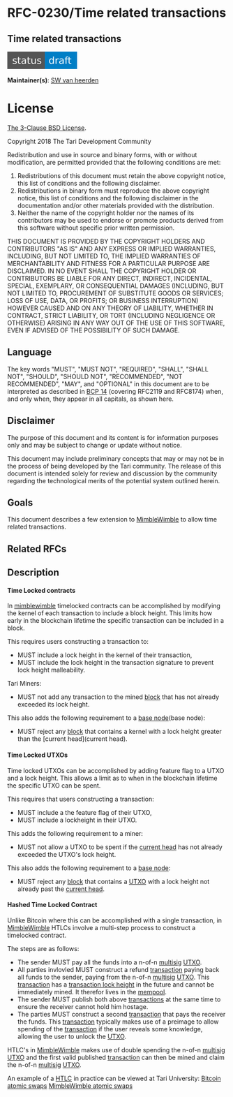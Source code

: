 # RFC-0230/Time related transactions

## Time related transactions

![status: draft](theme/images/status-draft.svg)

**Maintainer(s)**: [SW van heerden](https://github.com/SWvheerden)

# License

[ The 3-Clause BSD License](https://opensource.org/licenses/BSD-3-Clause).

Copyright 2018 The Tari Development Community

Redistribution and use in source and binary forms, with or without modification, are permitted provided that the
following conditions are met:

1. Redistributions of this document must retain the above copyright notice, this list of conditions and the following
   disclaimer.
2. Redistributions in binary form must reproduce the above copyright notice, this list of conditions and the following
   disclaimer in the documentation and/or other materials provided with the distribution.
3. Neither the name of the copyright holder nor the names of its contributors may be used to endorse or promote products
   derived from this software without specific prior written permission.

THIS DOCUMENT IS PROVIDED BY THE COPYRIGHT HOLDERS AND CONTRIBUTORS "AS IS" AND ANY EXPRESS OR IMPLIED WARRANTIES,
INCLUDING, BUT NOT LIMITED TO, THE IMPLIED WARRANTIES OF MERCHANTABILITY AND FITNESS FOR A PARTICULAR PURPOSE ARE
DISCLAIMED. IN NO EVENT SHALL THE COPYRIGHT HOLDER OR CONTRIBUTORS BE LIABLE FOR ANY DIRECT, INDIRECT, INCIDENTAL,
SPECIAL, EXEMPLARY, OR CONSEQUENTIAL DAMAGES (INCLUDING, BUT NOT LIMITED TO, PROCUREMENT OF SUBSTITUTE GOODS OR
SERVICES; LOSS OF USE, DATA, OR PROFITS; OR BUSINESS INTERRUPTION) HOWEVER CAUSED AND ON ANY THEORY OF LIABILITY,
WHETHER IN CONTRACT, STRICT LIABILITY, OR TORT (INCLUDING NEGLIGENCE OR OTHERWISE) ARISING IN ANY WAY OUT OF THE USE OF
THIS SOFTWARE, EVEN IF ADVISED OF THE POSSIBILITY OF SUCH DAMAGE.

## Language

The key words "MUST", "MUST NOT", "REQUIRED", "SHALL", "SHALL NOT", "SHOULD", "SHOULD NOT", "RECOMMENDED", 
"NOT RECOMMENDED", "MAY", and "OPTIONAL" in this document are to be interpreted as described in 
[BCP 14](https://tools.ietf.org/html/bcp14) (covering RFC2119 and RFC8174) when, and only when, they appear in all capitals, as 
shown here.

## Disclaimer

The purpose of this document and its content is for information purposes only and may be subject to change or update
without notice.

This document may include preliminary concepts that may or may not be in the process of being developed by the Tari
community. The release of this document is intended solely for review and discussion by the community regarding the
technological merits of the potential system outlined herein.

## Goals

This document describes a few extension to [MimbleWimble](MimbleWimble) to allow time related transactions.

## Related RFCs
## Description

#### Time Locked contracts
In [mimblewimble](MimbleWimble) timelocked contracts can be accomplished by modifying the kernel of each transaction to include a block height. This limits how early in the blockchain lifetime the specific transaction can be included in a block.

This requires users constructing a transaction to:
* MUST include a lock height in the kernel of their transaction,
*  MUST include the lock height in the transaction signature to prevent lock height malleability.

Tari Miners:
* MUST not add any transaction to the mined [block](block) that has not already exceeded its lock height.

This also adds the following requirement to a [base node](base node):
* MUST reject any [block](block) that contains a kernel with a lock height greater than the [current head](current head).

#### Time Locked UTXOs
Time locked UTXOs can be accomplished by adding feature flag to a UTXO and a lock height. This allows a limit as to when in the blockchain lifetime the specific UTXO can be spent. 

This requires that users constructing a transaction:

- MUST include a the feature flag of their UTXO,
- MUST include a lockheight in their UTXO.

This adds the following requirement to a miner:
- MUST not allow a UTXO to be spent if the [current head](current-head) has not already exceeded the UTXO's lock height.

This also adds the following requirement to a [base node]:
- MUST reject any [block] that contains a [UTXO] with a lock height not already past the [current head](current-head).

#### Hashed Time Locked Contract
Unlike Bitcoin where this can be accomplished with a single transaction, in [MimbleWimble] HTLCs involve a multi-step process to construct a timelocked contract. 

The steps are as follows:
* The sender MUST pay all the funds into a n-of-n [multisig](multisig) [UTXO](UTXO).  
* All parties invlovled MUST construct a refund [transaction](transaction) paying back all funds to the sender, paying from the n-of-n [multisig](multisig) [UTXO](UTXO). This [transaction](transaction) has a [transaction lock height](#Time-Locked-contracts) in the future and cannot be immediately mined. It therefor lives in the [mempool](mempool).
* The sender MUST publish both above [transactions](transaction) at the same time to ensure the receiver cannot hold him hostage. 
* The parties MUST construct a second [transaction](transaction) that pays the receiver the funds. This [transaction](transaction) typically makes use of a preimage to allow spending of the [transaction](transaction) if the user reveals some knowledge, allowing the user to unlock the [UTXO](UTXO).

HTLC's in [MimbleWimble](mimbleWimble) makes use of double spending the n-of-n [multisig](multisig) [UTXO](UTXO) and the first valid published [transaction](transaction) can then be mined and claim the n-of-n [multisig](multisig) [UTXO](UTXO). 

An example of a [HTLC](HTLC) in practice can be viewed at Tari University:
[Bitcoin atomic swaps](https://tlu.tarilabs.com/protocols/atomic-swaps/AtomicSwaps.html)
[MimbleWimble atomic swaps](https://tlu.tarilabs.com/protocols/grin-protocol-overview/MainReport.html#atomic-swaps)

[HTLC]: Glossary.md#Hashed-Time-Locked-Contract
[mempool]: Glossary.md#mempool
[mimblewimble]: Glossary.md#mimblewimble
[base node]: Glossary.md#base-node
[block]: Glossary.md#block
[currenthead]: Glossary.md#current-head
[utxo]: Glossary.md#unspent-transaction-outputs
[multisig]: Glossary.md#multisig
[transaction]: Glossary.md#transaction



